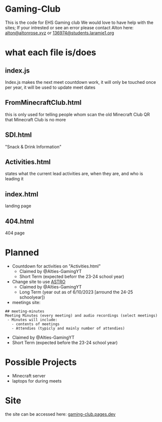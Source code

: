 # Gaming-Club
This is the code for EHS Gaming club
We would love to have help with the sites;
If your intrested or see an error please contact Alton here:
alton@altonrose.xyz or 136974@students.laramie1.org

# what each file is/does
## index.js
Index.js makes the next meet countdown work, it will only be touched once per year, it will be used to update meet dates
## FromMinecraftClub.html
this is only used for telling people whom scan the old Minecraft Club QR that Minecraft Club is no more
## SDI.html
"Snack & Drink Information"
## Activities.html
states what the current lead activities are, when they are, and who is leading it
## index.html
landing page
## 404.html
404 page

# Planned
- Countdown for activities on "Activities.html"
  -  Claimed by @Alties-GamingYT
  -  Short Term (expected beforr the 23-24 school year)
- Change site to use [ASTRO](https://astro.build/)
  -  Claimed by @Alties-GamingYT
  -  Long Term (year out as of 6/10/2023 [arround the 24-25 schoolyear])
- meetings site:
 ```asciidoc 
 ## meeting-minutes
 Meeting Minutes (every meeting) and audio recordings (select meetings)
  - Minutes will include:
    - contents of meetings
    - Attendies (typicly and mainly number of attendies)
```
  -  Claimed by @Alties-GamingYT
  -  Short Term (expected before the 23-24 school year)


# Possible Projects
- Minecraft server
- laptops for during meets
# Site
the site can be accessed here:
[gaming-club.pages.dev](https://gaming-club.pages.dev)

